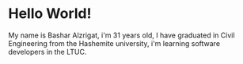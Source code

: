 # Hello World!

My name is Bashar Alzrigat, i'm 31 years old, I have graduated in Civil Engineering from the Hashemite university, i'm learning software developers in the LTUC.